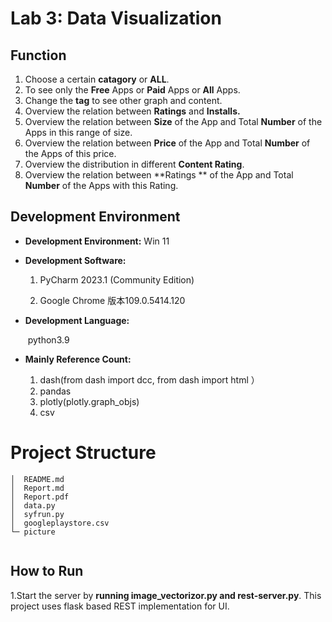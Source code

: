 # Lab 3: Data Visualization

## Function

1. Choose a certain **catagory** or **ALL**.
2. To see only the **Free** Apps or **Paid** Apps or **All** Apps.
3. Change the **tag** to see other graph and content.
4. Overview the relation between **Ratings** and **Installs.**
5. Overview the relation between **Size** of the App and Total **Number** of the Apps in this range of size.
6. Overview the relation between **Price** of the App and Total **Number** of the Apps of this price.
7. Overview the distribution in different **Content Rating**.
8. Overview the relation between **Ratings ** of the App and Total **Number** of the Apps with this Rating.

## Development Environment

- **Development Environment:** Win 11

- **Development Software:**

  1. PyCharm 2023.1 (Community Edition)

  2. Google Chrome  版本109.0.5414.120

- **Development Language:**

  ​	python3.9

- **Mainly Reference Count:**

  1. dash(from dash import dcc, from dash import html ）
  2. pandas
  3. plotly(plotly.graph_objs)
  4. csv

# Project Structure

```
│  README.md   
│  Report.md   
│  Report.pdf   
│  data.py   
│  syfrun.py   
│  googleplaystore.csv   
└─ picture
 
```

## How to Run

1.Start the server by **running image_vectorizor.py and rest-server.py**. This project uses flask based REST implementation for UI.
